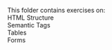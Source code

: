 This folder contains exercises on: <br/>
  HTML Structure <br/>
  Semantic Tags <br/>
  Tables <br/>
  Forms
